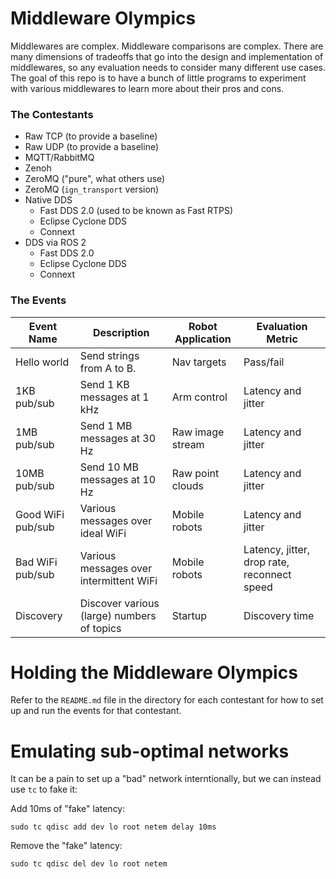 # Middleware Olympics

Middlewares are complex.
Middleware comparisons are complex.
There are many dimensions of tradeoffs that go into the design and implementation of middlewares, so any evaluation needs to consider many different use cases.
The goal of this repo is to have a bunch of little programs to experiment with various middlewares to learn more about their pros and cons.

### The Contestants

 * Raw TCP (to provide a baseline)
 * Raw UDP (to provide a baseline)
 * MQTT/RabbitMQ
 * Zenoh
 * ZeroMQ ("pure", what others use)
 * ZeroMQ (`ign_transport` version)
 * Native DDS
   * Fast DDS 2.0 (used to be known as Fast RTPS)
   * Eclipse Cyclone DDS
   * Connext
 * DDS via ROS 2
   * Fast DDS 2.0
   * Eclipse Cyclone DDS
   * Connext

### The Events

| Event Name | Description | Robot Application | Evaluation Metric |
| --- | --- | --- | --- |
| Hello world | Send strings from A to B. | Nav targets | Pass/fail |
| 1KB pub/sub | Send 1 KB messages at 1 kHz | Arm control | Latency and jitter |
| 1MB pub/sub | Send 1 MB messages at 30 Hz | Raw image stream | Latency and jitter |
| 10MB pub/sub | Send 10 MB messages at 10 Hz | Raw point clouds | Latency and jitter |
| Good WiFi pub/sub | Various messages over ideal WiFi | Mobile robots | Latency and jitter |
| Bad WiFi pub/sub | Various messages over intermittent WiFi | Mobile robots | Latency, jitter, drop rate, reconnect speed |
| Discovery | Discover various (large) numbers of topics | Startup | Discovery time |

# Holding the Middleware Olympics

Refer to the `README.md` file in the directory for each contestant for how to set up and run the events for that contestant.

# Emulating sub-optimal networks

It can be a pain to set up a "bad" network interntionally, but we can instead use `tc` to fake it:

Add 10ms of "fake" latency:
```
sudo tc qdisc add dev lo root netem delay 10ms
```

Remove the "fake" latency:
```
sudo tc qdisc del dev lo root netem
```
